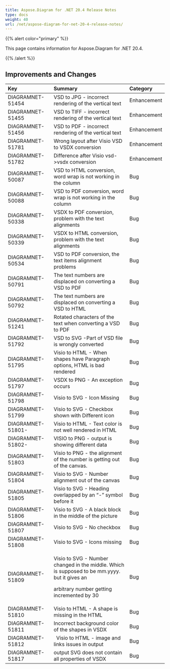 ```yaml
---
title: Aspose.Diagram for .NET 20.4 Release Notes
type: docs
weight: 40
url: /net/aspose-diagram-for-net-20-4-release-notes/
---
```


{{% alert color="primary" %}} 

This page contains information for Aspose.Diagram for .NET 20.4.

{{% /alert %}} 
## **Improvements and Changes**

|**Key**|**Summary**|**Category**|
| :- | :- | :- |
|DIAGRAMNET-51454|VSD to JPG - incorrect rendering of the vertical text|Enhancement|
|DIAGRAMNET-51455|VSD to TIFF - incorrect rendering of the vertical text|Enhancement|
|DIAGRAMNET-51456|VSD to PDF - incorrect rendering of the vertical text|Enhancement|
|DIAGRAMNET-51781|Wrong layout after Visio VSD to VSDX conversion|Enhancement|
|DIAGRAMNET-51782|Difference after Visio vsd->vsdx conversion|Enhancement|
|DIAGRAMNET-50087|VSD to HTML conversion, word wrap is not working in the column|Bug|
|DIAGRAMNET-50088|VSD to PDF conversion, word wrap is not working in the column|Bug|
|DIAGRAMNET-50338|VSDX to PDF conversion, problem with the text alignments|Bug|
|DIAGRAMNET-50339|VSDX to HTML conversion, problem with the text alignments|Bug|
|DIAGRAMNET-50534|VSD to PDF conversion, the text items alignment problems|Bug|
|DIAGRAMNET-50791|The text numbers are displaced on converting a VSD to PDF|Bug|
|DIAGRAMNET-50792|The text numbers are displaced on converting a VSD to HTML|Bug|
|DIAGRAMNET-51241|Rotated characters of the text when converting a VSD to PDF|Bug|
|DIAGRAMNET-51792|VSD to SVG -Part of VSD file is wrongly converted|Bug|
|DIAGRAMNET-51795|Visio to HTML - When shapes have Paragraph options, HTML is bad rendered|Bug|
|DIAGRAMNET-51797|VSDX to PNG - An exception occurs|Bug|
|DIAGRAMNET-51798|Visio to SVG - Icon Missing|Bug|
|DIAGRAMNET-51799|Visio to SVG - Checkbox shown with Different icon|Bug|
|DIAGRAMNET-51801- |Visio to HTML - Text color is not well rendered in HTML|Bug|
|DIAGRAMNET-51802-|VISIO to PNG - output is showing different data|Bug|
|DIAGRAMNET-51803|Visio to PNG - the alignment of the number is getting out of the canvas.|Bug|
|DIAGRAMNET-51804|Visio to SVG - Number alignment out of the canvas|Bug|
|DIAGRAMNET-51805|Visio to SVG - Heading overlapped by an “-” symbol before it|Bug|
|DIAGRAMNET-51806|Visio to SVG - A black block in the middle of the picture|Bug|
|DIAGRAMNET-51807|Visio to SVG - No checkbox|Bug|
|DIAGRAMNET-51808|Visio to SVG - Icons missing|Bug|
|DIAGRAMNET-51809|<p>Visio to SVG - Number changed in the middle. Which is supposed to be mm.yyyy. but it gives an </p><p>arbitrary number getting incremented by 30</p>|Bug|
|DIAGRAMNET-51810|Visio to HTML - A shape is missing in the HTML|Bug|
|DIAGRAMNET-51811|Incorrect background color of the shapes in VSDX|Bug|
|DIAGRAMNET-51812|` `Visio to HTML - image and links issues in output|Bug|
|DIAGRAMNET-51817|output SVG does not contain all properties of VSDX|Bug|

